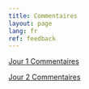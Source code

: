 ```yaml
---
title: Commentaires
layout: page
lang: fr
ref: feedback
---
```

[Jour 1 Commentaires](https://forms.gle/j99RsucRQpTsomGt7)  

[Jour 2 Commentaires](https://forms.gle/8NNgC29ktrqHyLiW9)

<!--
[Jour 3 Commentaires]()

[Jour 4 Commentaires]()

[Jour 5 Commentaires]()

-->
